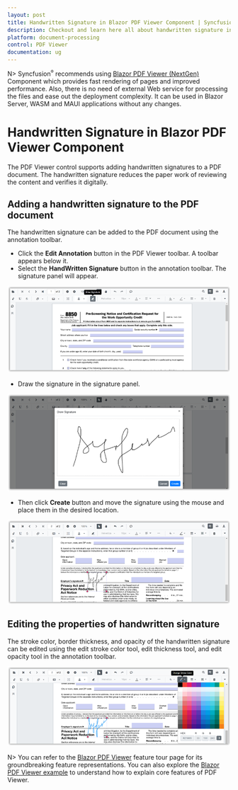 ```yaml
---
layout: post
title: Handwritten Signature in Blazor PDF Viewer Component | Syncfusion
description: Checkout and learn here all about handwritten signature in Syncfusion Blazor PDF Viewer component and more.
platform: document-processing
control: PDF Viewer
documentation: ug
---
```


N> Syncfusion<sup style="font-size:70%">&reg;</sup> recommends using [Blazor PDF Viewer (NextGen)](https://helpstaging.syncfusion.com/document-processing/pdf/pdf-viewer2/blazor/getting-started/server-side-application) Component which provides fast rendering of pages and improved performance. Also, there is no need of external Web service for processing the files and ease out the deployment complexity. It can be used in Blazor Server, WASM and MAUI applications without any changes.

# Handwritten Signature in Blazor PDF Viewer Component

The PDF Viewer control supports adding handwritten signatures to a PDF document. The handwritten signature reduces the paper work of reviewing the content and verifies it digitally.

## Adding a handwritten signature to the PDF document

The handwritten signature can be added to the PDF document using the annotation toolbar.

* Click the **Edit Annotation** button in the PDF Viewer toolbar. A toolbar appears below it.
* Select the **HandWritten Signature** button in the annotation toolbar. The signature panel will appear.

![HandWritten Signature in Blazor PDFViewer](images/blazor-pdfviewer-handwritten-sign.png)

* Draw the signature in the signature panel.

![Displaying Signature Panel in Blazor PDFViewer](images/blazor-pdfviewer-sign-panel.png)

* Then click **Create** button and move the signature using the mouse and place them in the desired location.

![Adding Signature in Blazor PDFViewer](images/blazor-pdfviewer-adding-signature.png)

## Editing the properties of handwritten signature

The stroke color, border thickness, and opacity of the handwritten signature can be edited using the edit stroke color tool, edit thickness tool, and edit opacity tool in the annotation toolbar.

![Editing Signature Properties in Blazor PDFViewer](images/blazor-pdfviewer-signature-properties.png)

N> You can refer to the [Blazor PDF Viewer](
https://www.syncfusion.com/blazor-components/blazor-pdf-viewer) feature tour page for its groundbreaking feature representations. You can also explore the [Blazor PDF Viewer example](https://blazor.syncfusion.com/demos/pdf-viewer-2/default-functionalities?theme=bootstrap5) to understand how to explain core features of PDF Viewer.